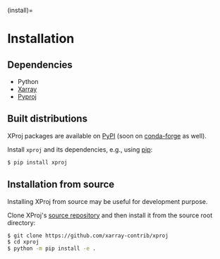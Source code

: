 (install)=

# Installation

## Dependencies

- Python
- [Xarray](https://xarray.dev/)
- [Pyproj](https://pyproj4.github.io/pyproj/stable/)

## Built distributions

XProj packages are available on [PyPI](https://pypi.org/project/spherely/) (soon
on [conda-forge](https://conda-forge.org/) as well).

Install ``xproj`` and its dependencies, e.g., using [pip](https://pip.pypa.io/):

``` sh
$ pip install xproj
```

## Installation from source

Installing XProj from source may be useful for development purpose.

Clone XProj's [source repository](https://github.com/xarray-contrib/xproj) and then
install it from the source root directory:

```sh
$ git clone https://github.com/xarray-contrib/xproj
$ cd xproj
$ python -m pip install -e .
```
